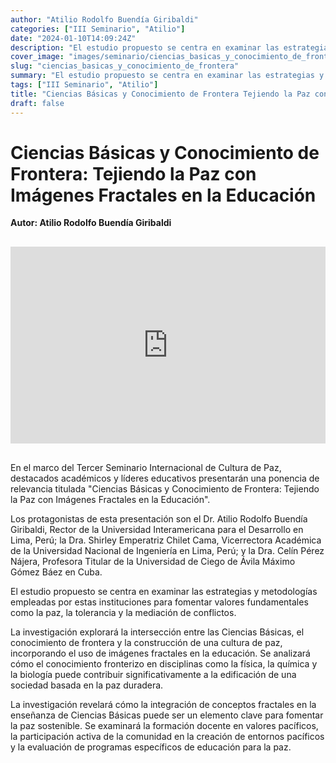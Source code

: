 ```yaml
---
author: "Atilio Rodolfo Buendía Giribaldi"
categories: ["III Seminario", "Atilio"]
date: "2024-01-10T14:09:24Z"
description: "El estudio propuesto se centra en examinar las estrategias y metodologías empleadas por estas instituciones para fomentar valores fundamentales como la paz, la tolerancia y la mediación de conflictos."
cover_image: "images/seminario/ciencias_basicas_y_conocimiento_de_frontera.png"
slug: "ciencias_basicas_y_conocimiento_de_frontera"
summary: "El estudio propuesto se centra en examinar las estrategias y metodologías empleadas por estas instituciones para fomentar valores fundamentales como la paz, la tolerancia y la mediación de conflictos."
tags: ["III Seminario", "Atilio"]
title: "Ciencias Básicas y Conocimiento de Frontera Tejiendo la Paz con Imágenes Fractales en la Educación"
draft: false
---
```


# Ciencias Básicas y Conocimiento de Frontera: Tejiendo la Paz con Imágenes Fractales en la Educación
<div style="display: flex; justify-content: flex-start; font-weight: bold; margin-bottom: 30px;"> 
Autor: Atilio Rodolfo Buendía Giribaldi
</div>

<div style="display: flex; justify-content: center; margin-bottom: 30px;">
<iframe width="560" height="315" src="https://www.youtube.com/embed/DGksvCNInGE?si=4JPhAslko5dpoiST" title="YouTube video player" frameborder="0" allow="accelerometer; autoplay; clipboard-write; encrypted-media; gyroscope; picture-in-picture; web-share" allowfullscreen></iframe></div>

En el marco del Tercer Seminario Internacional de Cultura de Paz, destacados académicos y líderes educativos presentarán una ponencia de relevancia titulada "Ciencias Básicas y Conocimiento de Frontera: Tejiendo la Paz con Imágenes Fractales en la Educación".

Los protagonistas de esta presentación son el Dr. Atilio Rodolfo Buendía Giribaldi, Rector de la Universidad Interamericana para el Desarrollo en Lima, Perú; la Dra. Shirley Emperatriz Chilet Cama, Vicerrectora Académica de la Universidad Nacional de Ingeniería en Lima, Perú; y la Dra. Celín Pérez Nájera, Profesora Titular de la Universidad de Ciego de Ávila Máximo Gómez Báez en Cuba.

El estudio propuesto se centra en examinar las estrategias y metodologías empleadas por estas instituciones para fomentar valores fundamentales como la paz, la tolerancia y la mediación de conflictos.

La investigación explorará la intersección entre las Ciencias Básicas, el conocimiento de frontera y la construcción de una cultura de paz, incorporando el uso de imágenes fractales en la educación. Se analizará cómo el conocimiento fronterizo en disciplinas como la física, la química y la biología puede contribuir significativamente a la edificación de una sociedad basada en la paz duradera.

La investigación revelará cómo la integración de conceptos fractales en la enseñanza de Ciencias Básicas puede ser un elemento clave para fomentar la paz sostenible. Se examinará la formación docente en valores pacíficos, la participación activa de la comunidad en la creación de entornos pacíficos y la evaluación de programas específicos de educación para la paz.